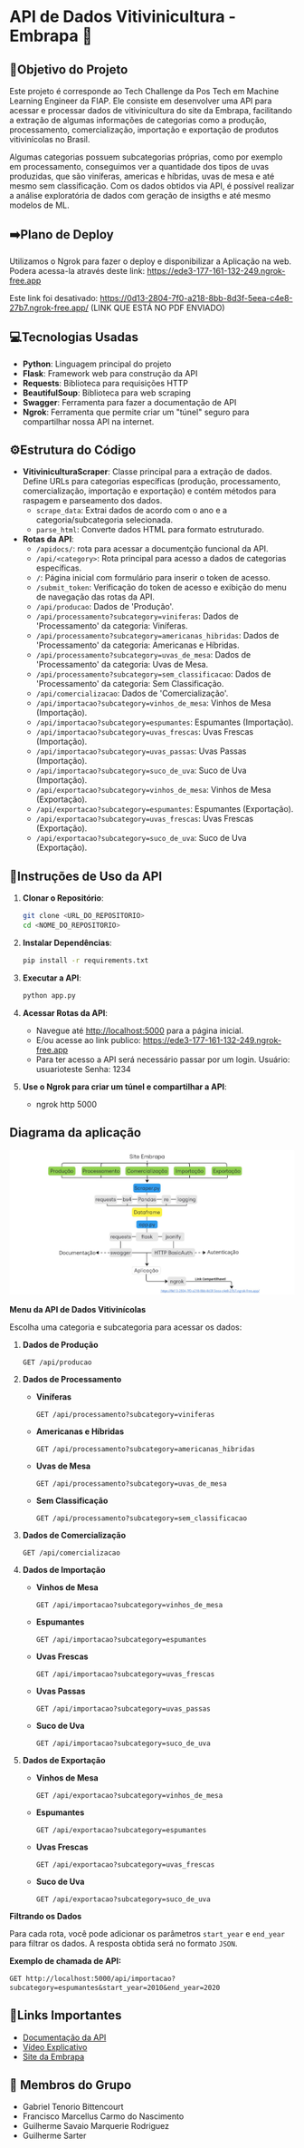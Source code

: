 # API de Dados Vitivinicultura - Embrapa 🍇

## 🎯Objetivo do Projeto
Este projeto é corresponde ao Tech Challenge da Pos Tech em Machine Learning Engineer da FIAP. Ele consiste em desenvolver uma API para acessar e processar dados de vitivinicultura do site da Embrapa, facilitando a extração de algumas informações de categorias como a produção, processamento, comercialização, importação e exportação de produtos vitivinícolas no Brasil. 

Algumas categorias possuem subcategorias próprias, como por exemplo em processamento, conseguimos ver a quantidade dos tipos de uvas produzidas, que são viníferas, americas e híbridas, uvas de mesa e até mesmo sem classificação. Com os dados obtidos via API, é possível realizar a análise exploratória de dados com geração de insigths e até mesmo modelos de ML.

## ➡️Plano de Deploy
Utilizamos o Ngrok para fazer o deploy e disponibilizar a Aplicação na web. 
Podera acessa-la através deste link: https://ede3-177-161-132-249.ngrok-free.app

Este link foi desativado: https://0d13-2804-7f0-a218-8bb-8d3f-5eea-c4e8-27b7.ngrok-free.app/ (LINK QUE ESTÁ NO PDF ENVIADO)

## 💻Tecnologias Usadas
- **Python**: Linguagem principal do projeto
- **Flask**: Framework web para construção da API
- **Requests**: Biblioteca para requisições HTTP
- **BeautifulSoup**: Biblioteca para web scraping
- **Swagger**: Ferramenta para fazer a documentação de API
- **Ngrok**: Ferramenta que permite criar um "túnel" seguro para compartilhar nossa API na internet. 

## ⚙️Estrutura do Código

- **VitiviniculturaScraper**: Classe principal para a extração de dados. Define URLs para categorias específicas (produção, processamento, comercialização, importação e exportação) e contém métodos para raspagem e parseamento dos dados.
  - `scrape_data`: Extrai dados de acordo com o ano e a categoria/subcategoria selecionada.
  - `parse_html`: Converte dados HTML para formato estruturado.
- **Rotas da API**:
  - `/apidocs/`: rota para acessar a documentção funcional da API.
  - `/api/<category>`: Rota principal para acesso a dados de categorias específicas.
  - `/`: Página inicial com formulário para inserir o token de acesso.
  - `/submit_token`: Verificação do token de acesso e exibição do menu de navegação das rotas da API.
  - `/api/producao`: Dados de 'Produção'.
  - `/api/processamento?subcategory=viniferas`: Dados de 'Processamento' da categoria: Viníferas.
  - `/api/processamento?subcategory=americanas_hibridas`: Dados de 'Processamento' da categoria: Americanas e Híbridas.
  - `/api/processamento?subcategory=uvas_de_mesa`: Dados de 'Processamento' da categoria: Uvas de Mesa.
  - `/api/processamento?subcategory=sem_classificacao`: Dados de 'Processamento' da categoria: Sem Classificação.
  - `/api/comercializacao`: Dados de 'Comercialização'.
  - `/api/importacao?subcategory=vinhos_de_mesa`: Vinhos de Mesa (Importação).
  - `/api/importacao?subcategory=espumantes`: Espumantes (Importação).
  - `/api/importacao?subcategory=uvas_frescas`: Uvas Frescas (Importação).
  - `/api/importacao?subcategory=uvas_passas`: Uvas Passas (Importação).
  - `/api/importacao?subcategory=suco_de_uva`: Suco de Uva (Importação).
  - `/api/exportacao?subcategory=vinhos_de_mesa`: Vinhos de Mesa (Exportação).
  - `/api/exportacao?subcategory=espumantes`: Espumantes (Exportação).
  - `/api/exportacao?subcategory=uvas_frescas`: Uvas Frescas (Exportação).
  - `/api/exportacao?subcategory=suco_de_uva`: Suco de Uva (Exportação).
 
    

## 📝Instruções de Uso da API
1. **Clonar o Repositório**:
   ```bash
   git clone <URL_DO_REPOSITORIO>
   cd <NOME_DO_REPOSITORIO>

2. **Instalar Dependências**:
   ```bash
   pip install -r requirements.txt
   ```

3. **Executar a API**:
   ```bash
   python app.py
   ```

4. **Acessar Rotas da API**:
   - Navegue até [http://localhost:5000](http://localhost:5000) para a página inicial.
   - E/ou acesse ao link publico: https://ede3-177-161-132-249.ngrok-free.app
   - Para ter acesso a API será necessário passar por um login. 
        Usuário: usuarioteste
        Senha: 1234

5. **Use o Ngrok para criar um túnel e compartilhar a API**:
   - ngrok http 5000 

## Diagrama da aplicação
![Diagrama da Arquitetura](diagrama-api-embrapa.jpg)


  
  **Menu da API de Dados Vitivinícolas**
  
  Escolha uma categoria e subcategoria para acessar os dados:
  
  1. **Dados de Produção**
     ```
     GET /api/producao
     ```
  
  2. **Dados de Processamento**
     - **Viníferas**
       ```
       GET /api/processamento?subcategory=viniferas
       ```
     - **Americanas e Híbridas**
       ```
       GET /api/processamento?subcategory=americanas_hibridas
       ```
     - **Uvas de Mesa**
       ```
       GET /api/processamento?subcategory=uvas_de_mesa
       ```
     - **Sem Classificação**
       ```
       GET /api/processamento?subcategory=sem_classificacao
       ```
  
  3. **Dados de Comercialização**
     ```
     GET /api/comercializacao
     ```
  
  4. **Dados de Importação**
     - **Vinhos de Mesa**
       ```
       GET /api/importacao?subcategory=vinhos_de_mesa
       ```
     - **Espumantes**
       ```
       GET /api/importacao?subcategory=espumantes
       ```
     - **Uvas Frescas**
       ```
       GET /api/importacao?subcategory=uvas_frescas
       ```
     - **Uvas Passas**
       ```
       GET /api/importacao?subcategory=uvas_passas
       ```
     - **Suco de Uva**
       ```
       GET /api/importacao?subcategory=suco_de_uva
       ```
  
  5. **Dados de Exportação**
     - **Vinhos de Mesa**
       ```
       GET /api/exportacao?subcategory=vinhos_de_mesa
       ```
     - **Espumantes**
       ```
       GET /api/exportacao?subcategory=espumantes
       ```
     - **Uvas Frescas**
       ```
       GET /api/exportacao?subcategory=uvas_frescas
       ```
     - **Suco de Uva**
       ```
       GET /api/exportacao?subcategory=suco_de_uva
       ```
  
  **Filtrando os Dados**
  
  Para cada rota, você pode adicionar os parâmetros `start_year` e `end_year` para filtrar os dados. A resposta obtida será no formato `JSON`. 
  
  **Exemplo de chamada de API:**
  ```http
  GET http://localhost:5000/api/importacao?subcategory=espumantes&start_year=2010&end_year=2020
  ```


## 🔗Links Importantes
- [Documentação da API](https://0d13-2804-7f0-a218-8bb-8d3f-5eea-c4e8-27b7.ngrok-free.app/apidocs)
- [Vídeo Explicativo](https://drive.google.com/file/d/1CGfAraqY8SARzgxPwB2x16R6m17z_Pv/view?usp=sharing)
- [Site da Embrapa](http://vitibrasil.cnpuv.embrapa.br/index.php?opcao=opt_01) 

## 👥 Membros do Grupo
- Gabriel Tenorio Bittencourt
- Francisco Marcellus Carmo do Nascimento
- Guilherme Savaio Marquerie Rodriguez
- Guilherme Sarter
